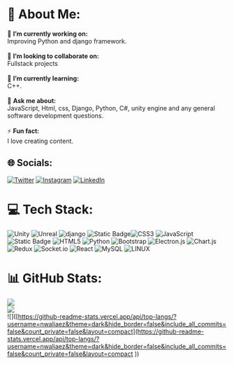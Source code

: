 # 💫 About Me:
🔭 **I’m currently working on:**  <br>Improving Python and django framework.<br><br>👯 **I’m looking to collaborate on:**  <br>Fullstack projects<br><br>🌱 **I’m currently learning:**  <br> C++.<br><br>💬 **Ask me about:**  <br>JavaScript, Html, css, Django, Python, C#, unity engine and any general software development questions.<br><br>⚡ **Fun fact:**  <br>I love creating content.


## 🌐 Socials:
[![Twitter](https://img.shields.io/badge/Twitter-%231DA1F2.svg?logo=Twitter&logoColor=white)](https://twitter.com/haroon_qasim) [![Instagram](https://img.shields.io/badge/Instagram-%23E4405F.svg?logo=Instagram&logoColor=white)](https://instagram.com/haroonqasimm) [![LinkedIn](https://img.shields.io/badge/LinkedIn-%230077B5.svg?logo=linkedin&logoColor=white)](https://www.linkedin.com/in/haroon-qasim-08b191340/)
# 💻 Tech Stack:
![Unity](https://img.shields.io/badge/unity-black?style=for-the-badge&logo=unity) ![Unreal](https://img.shields.io/badge/unreal-black?style=for-the-badge&logo=unreal%20engine) ![django](https://img.shields.io/badge/django-green?style=for-the-badge&logo=django) ![Static Badge](https://img.shields.io/badge/c%23-purple?style=for-the-badge&logo=C-Sharp)![CSS3](https://img.shields.io/badge/css3-%231572B6.svg?style=for-the-badge&logo=css3&logoColor=white) ![JavaScript](https://img.shields.io/badge/javascript-%23323330.svg?style=for-the-badge&logo=javascript&logoColor=%23F7DF1E)![Static Badge](https://img.shields.io/badge/c%2B%2B-blue?style=for-the-badge&logo=c%2B%2B) ![HTML5](https://img.shields.io/badge/html5-%23E34F26.svg?style=for-the-badge&logo=html5&logoColor=white) ![Python](https://img.shields.io/badge/python-3670A0?style=for-the-badge&logo=python&logoColor=ffdd54) ![Bootstrap](https://img.shields.io/badge/bootstrap-%23563D7C.svg?style=for-the-badge&logo=bootstrap&logoColor=white) ![Electron.js](https://img.shields.io/badge/Electron-191970?style=for-the-badge&logo=Electron&logoColor=white) ![Chart.js](https://img.shields.io/badge/chart.js-F5788D.svg?style=for-the-badge&logo=chart.js&logoColor=white) ![Redux](https://img.shields.io/badge/redux-%23593d88.svg?style=for-the-badge&logo=redux&logoColor=white) ![Socket.io](https://img.shields.io/badge/Socket.io-black?style=for-the-badge&logo=socket.io&badgeColor=010101) ![React](https://img.shields.io/badge/react-%2320232a.svg?style=for-the-badge&logo=react&logoColor=%2361DAFB) ![MySQL](https://img.shields.io/badge/mysql-%2300f.svg?style=for-the-badge&logo=mysql&logoColor=white) ![LINUX](https://img.shields.io/badge/Linux-FCC624?style=for-the-badge&logo=linux&logoColor=black)
# 📊 GitHub Stats:
<!-- ![](https://github-readme-stats.vercel.app/api?username=nwaliaez&theme=dark&hide_border=false&include_all_commits=false&count_private=false)<br/> -->
![](https://github-readme-streak-stats.herokuapp.com/?user=nwaliaez&theme=dark&hide_border=false)<br/>
![](https://github-readme-stats.vercel.app/api/top-langs/?username=nwaliaez&theme=dark&hide_border=false&include_all_commits=false&count_private=false&layout=compact)
<br/>
![]([https://github-readme-stats.vercel.app/api/top-langs/?username=nwaliaez&theme=dark&hide_border=false&include_all_commits=false&count_private=false&layout=compact](https://github-readme-stats.vercel.app/api/top-langs/?username=nwaliaez&theme=dark&hide_border=false&include_all_commits=false&count_private=false&layout=compact
))



<!-- ### 🔝 Top Contributed Repo
![](https://github-contributor-stats.vercel.app/api?username=nwaliaez&limit=5&theme=tokyonight&combine_all_yearly_contributions=true)

---
[![](https://visitcount.itsvg.in/api?id=nwaliaez&icon=0&color=0)](https://visitcount.itsvg.in) -->

<!-- Proudly created with GPRM ( https://gprm.itsvg.in ) -->
